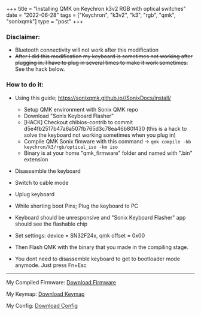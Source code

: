 ﻿+++
title = "Installing QMK on Keychron k3v2 RGB with optical switches"
date = "2022-06-28"
tags = ["Keychron", "k3v2", "k3", "rgb", "qmk", "sonixqmk"]
type = "post"
+++

### Disclaimer:
- Bluetooth connectivity will not work after this modification
- ~~After I did this modification my keyboard is sometimes not working after plugging in.
I have to plug in several times to make it work sometimes.~~ See the hack below.

### How to do it:

- Using this guide; https://sonixqmk.github.io//SonixDocs/install/
  - Setup QMK environment with Sonix QMK repo 
  - Download "Sonix Keyboard Flasher"
  - [HACK] Checkout chibios-contrib to commit d5e4fb2517b47a6a507fb765d3c78ea46b80f430 (this is a hack to solve the keyboard not working sometimes when you plug in)
  - Compile QMK Sonix fimware with this command -> `qmk compile -kb keychron/k3/rgb/optical_iso -km iso`
  - Binary is at your home "qmk_firmware" folder and named with ".bin" extension
  
- Disassemble the keyboard
- Switch to cable mode
- Uplug keyboard
- While shorting boot Pins; Plug the keyboard to PC
- Keyboard should be unresponsive and "Sonix Keyboard Flasher" app should see the flashable chip
- Set settings: device = SN32F24x, qmk offset = 0x00
- Then Flash QMK with the binary that you made in the compiling stage.
- You dont need to disassemble keyboard to get to bootloader mode anymode. Just press Fn+Esc


---
My Compiled Firmware: [Download Firmware](/files/keychron_k3/keychron_k3_rgb_optical_iso_iso.bin)

My Keymap: [Download Keymap](/files/keychron_k3/keymap.c)

My Config: [Download Config](/files/keychron_k3/config.h)